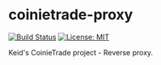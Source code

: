 # coinietrade-proxy

[![Build Status][travis-image]][travis-url] [![License: MIT][license-image]][license-url]

Keid's CoinieTrade project - Reverse proxy.

[travis-url]: https://travis-ci.org/keidrun/coinietrade-proxy
[travis-image]: https://secure.travis-ci.org/keidrun/coinietrade-proxy.svg?branch=master
[license-url]: https://opensource.org/licenses/GPL-3.0
[license-image]: https://img.shields.io/badge/License-GPL3-yellow.svg
